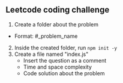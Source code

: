 ## Leetcode coding challenge

1. Create a folder about the problem
- Format: #_problem_name
2. Inside the created folder, run `npm init -y`
3. Create a file named "index.js"
	- Insert the question as a comment
	- Time and space complexity
	- Code solution about the problem